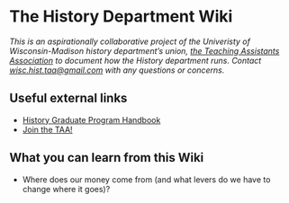 # The History Department Wiki
*This is an aspirationally collaborative project of the Univeristy of Wisconsin-Madison history department’s union, [the Teaching Assistants Association](tab:https://taa-madison.org) to document how the History department runs. Contact [wisc.hist.taa@gmail.com](mailto:wisc.hist.taa@gmail.com) with any questions or concerns.* 

## Useful external links
* [History Graduate Program Handbook](tab:https://history.wisc.edu/our-graduate-program/current-students/graduate-program-handbook/)
* [Join the TAA!](tab:https://taa-madison.org/join/)

## What you can learn from this Wiki
* Where does our money come from (and what levers do we have to change where it goes)?

